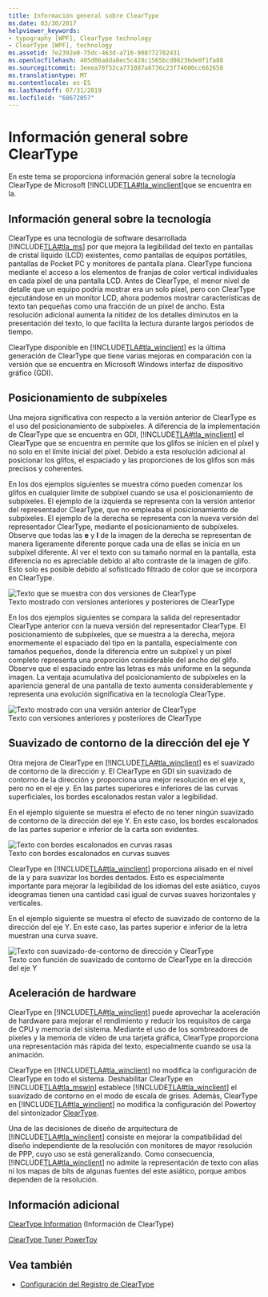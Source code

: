 ```yaml
---
title: Información general sobre ClearType
ms.date: 03/30/2017
helpviewer_keywords:
- typography [WPF], ClearType technology
- ClearType [WPF], technology
ms.assetid: 7e2392e0-75dc-463d-a716-908772782431
ms.openlocfilehash: 405d06a8da8ec5c428c1565bcd08236de0f1fa88
ms.sourcegitcommit: 3eeea78f52ca771087a6736c23f74600cc662658
ms.translationtype: MT
ms.contentlocale: es-ES
ms.lasthandoff: 07/31/2019
ms.locfileid: "68672057"
---
```

# <a name="cleartype-overview"></a>Información general sobre ClearType
En este tema se proporciona información general sobre la tecnología ClearType de Microsoft [!INCLUDE[TLA#tla_winclient](../../../../includes/tlasharptla-winclient-md.md)]que se encuentra en la.  

<a name="overview"></a>   
## <a name="technology-overview"></a>Información general sobre la tecnología  
 ClearType es una tecnología de software desarrollada [!INCLUDE[TLA#tla_ms](../../../../includes/tlasharptla-ms-md.md)] por que mejora la legibilidad del texto en pantallas de cristal líquido (LCD) existentes, como pantallas de equipos portátiles, pantallas de Pocket PC y monitores de pantalla plana.  ClearType funciona mediante el acceso a los elementos de franjas de color vertical individuales en cada píxel de una pantalla LCD. Antes de ClearType, el menor nivel de detalle que un equipo podría mostrar era un solo píxel, pero con ClearType ejecutándose en un monitor LCD, ahora podemos mostrar características de texto tan pequeñas como una fracción de un píxel de ancho. Esta resolución adicional aumenta la nitidez de los detalles diminutos en la presentación del texto, lo que facilita la lectura durante largos períodos de tiempo.  
  
 ClearType disponible en [!INCLUDE[TLA#tla_winclient](../../../../includes/tlasharptla-winclient-md.md)] es la última generación de ClearType que tiene varias mejoras en comparación con la versión que se encuentra en Microsoft Windows interfaz de dispositivo gráfico (GDI).  
  
<a name="sub-pixel_positioning"></a>   
## <a name="sub-pixel-positioning"></a>Posicionamiento de subpíxeles  
 Una mejora significativa con respecto a la versión anterior de ClearType es el uso del posicionamiento de subpíxeles. A diferencia de la implementación de ClearType que se encuentra en GDI, [!INCLUDE[TLA#tla_winclient](../../../../includes/tlasharptla-winclient-md.md)] el ClearType que se encuentra en permite que los glifos se inicien en el píxel y no solo en el límite inicial del píxel. Debido a esta resolución adicional al posicionar los glifos, el espaciado y las proporciones de los glifos son más precisos y coherentes.  
  
 En los dos ejemplos siguientes se muestra cómo pueden comenzar los glifos en cualquier límite de subpíxel cuando se usa el posicionamiento de subpíxeles. El ejemplo de la izquierda se representa con la versión anterior del representador ClearType, que no empleaba el posicionamiento de subpíxeles. El ejemplo de la derecha se representa con la nueva versión del representador ClearType, mediante el posicionamiento de subpíxeles. Observe que todas las **e** y **l** de la imagen de la derecha se representan de manera ligeramente diferente porque cada una de ellas se inicia en un subpíxel diferente. Al ver el texto con su tamaño normal en la pantalla, esta diferencia no es apreciable debido al alto contraste de la imagen de glifo. Esto solo es posible debido al sofisticado filtrado de color que se incorpora en ClearType.  
  
 ![Texto que se muestra con dos versiones de ClearType](./media/wcpsdk-mmgraphics-text-cleartype-overview-01.png "wcpsdk_mmgraphics_text_cleartype_overview_01")  
Texto mostrado con versiones anteriores y posteriores de ClearType  
  
 En los dos ejemplos siguientes se compara la salida del representador ClearType anterior con la nueva versión del representador ClearType. El posicionamiento de subpíxeles, que se muestra a la derecha, mejora enormemente el espaciado del tipo en la pantalla, especialmente con tamaños pequeños, donde la diferencia entre un subpíxel y un píxel completo representa una proporción considerable del ancho del glifo. Observe que el espaciado entre las letras es más uniforme en la segunda imagen. La ventaja acumulativa del posicionamiento de subpíxeles en la apariencia general de una pantalla de texto aumenta considerablemente y representa una evolución significativa en la tecnología ClearType.  
  
 ![Texto mostrado con una versión anterior de ClearType](./media/wcpsdk-mmgraphics-text-cleartype-overview-02.png "wcpsdk_mmgraphics_text_cleartype_overview_02")  
Texto con versiones anteriores y posteriores de ClearType  
  
<a name="y-direction_antialiasing"></a>   
## <a name="y-direction-antialiasing"></a>Suavizado de contorno de la dirección del eje Y  
 Otra mejora de ClearType en [!INCLUDE[TLA#tla_winclient](../../../../includes/tlasharptla-winclient-md.md)] es el suavizado de contorno de la dirección y. El ClearType en GDI sin suavizado de contorno de la dirección y proporciona una mejor resolución en el eje x, pero no en el eje y. En las partes superiores e inferiores de las curvas superficiales, los bordes escalonados restan valor a legibilidad.  
  
 En el ejemplo siguiente se muestra el efecto de no tener ningún suavizado de contorno de la dirección del eje Y. En este caso, los bordes escalonados de las partes superior e inferior de la carta son evidentes.  
  
 ![Texto con bordes escalonados en curvas rasas](./media/wcpsdk-mmgraphics-text-cleartype-overview-03.png "wcpsdk_mmgraphics_text_cleartype_overview_03")  
Texto con bordes escalonados en curvas suaves  
  
 ClearType en [!INCLUDE[TLA#tla_winclient](../../../../includes/tlasharptla-winclient-md.md)] proporciona alisado en el nivel de la y para suavizar los bordes dentados. Esto es especialmente importante para mejorar la legibilidad de los idiomas del este asiático, cuyos ideogramas tienen una cantidad casi igual de curvas suaves horizontales y verticales.  
  
 En el ejemplo siguiente se muestra el efecto de suavizado de contorno de la dirección del eje Y. En este caso, las partes superior e inferior de la letra muestran una curva suave.  
  
 ![Texto con suavizado&#45;de&#45;contorno de dirección y ClearType](./media/wcpsdk-mmgraphics-text-cleartype-overview-04.png "wcpsdk_mmgraphics_text_cleartype_overview_04")  
Texto con función de suavizado de contorno de ClearType en la dirección del eje Y  
  
<a name="hardware_acceleration"></a>   
## <a name="hardware-acceleration"></a>Aceleración de hardware  
 ClearType en [!INCLUDE[TLA#tla_winclient](../../../../includes/tlasharptla-winclient-md.md)] puede aprovechar la aceleración de hardware para mejorar el rendimiento y reducir los requisitos de carga de CPU y memoria del sistema. Mediante el uso de los sombreadores de píxeles y la memoria de vídeo de una tarjeta gráfica, ClearType proporciona una representación más rápida del texto, especialmente cuando se usa la animación.  
  
 ClearType en [!INCLUDE[TLA#tla_winclient](../../../../includes/tlasharptla-winclient-md.md)] no modifica la configuración de ClearType en todo el sistema. Deshabilitar ClearType en [!INCLUDE[TLA#tla_mswin](../../../../includes/tlasharptla-mswin-md.md)] establece [!INCLUDE[TLA#tla_winclient](../../../../includes/tlasharptla-winclient-md.md)] el suavizado de contorno en el modo de escala de grises. Además, ClearType en [!INCLUDE[TLA#tla_winclient](../../../../includes/tlasharptla-winclient-md.md)] no modifica la configuración del Powertoy del sintonizador [ClearType](https://www.microsoft.com/typography/ClearTypePowerToy.mspx).  
  
 Una de las decisiones de diseño de arquitectura de [!INCLUDE[TLA#tla_winclient](../../../../includes/tlasharptla-winclient-md.md)] consiste en mejorar la compatibilidad del diseño independiente de la resolución con monitores de mayor resolución de PPP, cuyo uso se está generalizando. Como consecuencia, [!INCLUDE[TLA#tla_winclient](../../../../includes/tlasharptla-winclient-md.md)] no admite la representación de texto con alias ni los mapas de bits de algunas fuentes del este asiático, porque ambos dependen de la resolución.  
  
<a name="further_information"></a>   
## <a name="further-information"></a>Información adicional  
 [ClearType Information](https://www.microsoft.com/typography/ClearTypeInfo.mspx) (Información de ClearType)  
  
 [ClearType Tuner PowerToy](https://www.microsoft.com/typography/ClearTypePowerToy.mspx)  
  
## <a name="see-also"></a>Vea también

- [Configuración del Registro de ClearType](cleartype-registry-settings.md)
